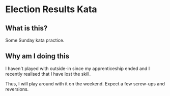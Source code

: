 # Election Results Kata

## What is this?
Some Sunday kata practice.

## Why am I doing this
I haven't played with outside-in since my apprenticeship ended and I recently realised that I have lost the skill.

Thus, I will play around with it on the weekend. Expect a few screw-ups and reversions.